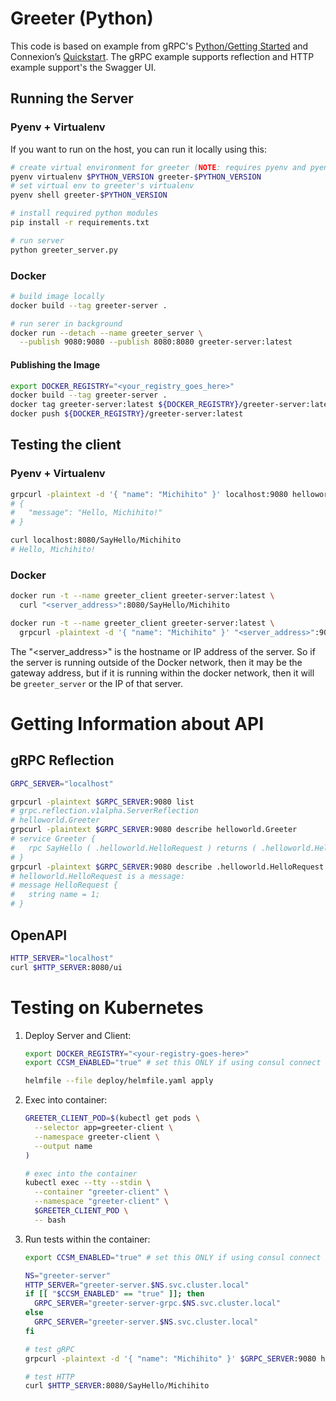 # Greeter (Python)

This code is based on example from gRPC's [Python/Getting Started](https://grpc.io/docs/languages/python/quickstart/) and Connexion’s [Quickstart](https://connexion.readthedocs.io/en/latest/quickstart.html).  The gRPC example supports reflection and HTTP example support's the Swagger UI.

## Running the Server

### Pyenv + Virtualenv

If you want to run on the host, you can run it locally using this:

```bash
# create virtual environment for greeter (NOTE: requires pyenv and pyenv-virtualenv)
pyenv virtualenv $PYTHON_VERSION greeter-$PYTHON_VERSION
# set virtual env to greeter's virtualenv
pyenv shell greeter-$PYTHON_VERSION

# install required python modules
pip install -r requirements.txt

# run server
python greeter_server.py
```

### Docker
```bash
# build image locally
docker build --tag greeter-server .

# run serer in background
docker run --detach --name greeter_server \
  --publish 9080:9080 --publish 8080:8080 greeter-server:latest
```

#### Publishing the Image

```bash
export DOCKER_REGISTRY="<your_registry_goes_here>"
docker build --tag greeter-server .
docker tag greeter-server:latest ${DOCKER_REGISTRY}/greeter-server:latest
docker push ${DOCKER_REGISTRY}/greeter-server:latest
```

## Testing the client

### Pyenv + Virtualenv

```bash
grpcurl -plaintext -d '{ "name": "Michihito" }' localhost:9080 helloworld.Greeter/SayHello
# {
#   "message": "Hello, Michihito!"
# }

curl localhost:8080/SayHello/Michihito
# Hello, Michihito!
```

### Docker

```bash
docker run -t --name greeter_client greeter-server:latest \
  curl "<server_address>":8080/SayHello/Michihito

docker run -t --name greeter_client greeter-server:latest \
  grpcurl -plaintext -d '{ "name": "Michihito" }' "<server_address>":9080 helloworld.Greeter/SayHello
```

The "<server_address>" is the hostname or IP address of the server.  So if the server is running outside of the Docker network, then it may be the gateway address, but if it is running within the docker network, then it will be `greeter_server` or the IP of that server.

# Getting Information about API

## gRPC Reflection

```bash
GRPC_SERVER="localhost"

grpcurl -plaintext $GRPC_SERVER:9080 list
# grpc.reflection.v1alpha.ServerReflection
# helloworld.Greeter
grpcurl -plaintext $GRPC_SERVER:9080 describe helloworld.Greeter
# service Greeter {
#   rpc SayHello ( .helloworld.HelloRequest ) returns ( .helloworld.HelloReply );
# }
grpcurl -plaintext $GRPC_SERVER:9080 describe .helloworld.HelloRequest
# helloworld.HelloRequest is a message:
# message HelloRequest {
#   string name = 1;
# }
```

## OpenAPI

```bash
HTTP_SERVER="localhost"
curl $HTTP_SERVER:8080/ui
```


# Testing on Kubernetes

1. Deploy Server and Client:
   ```bash
   export DOCKER_REGISTRY="<your-registry-goes-here>"
   export CCSM_ENABLED="true" # set this ONLY if using consul connect

   helmfile --file deploy/helmfile.yaml apply
   ```
2. Exec into container:
   ```bash
   GREETER_CLIENT_POD=$(kubectl get pods \
     --selector app=greeter-client \
     --namespace greeter-client \
     --output name
   )

   # exec into the container
   kubectl exec --tty --stdin \
     --container "greeter-client" \
     --namespace "greeter-client" \
     $GREETER_CLIENT_POD \
     -- bash
   ```
3. Run tests within the container:
   ```bash
   export CCSM_ENABLED="true" # set this ONLY if using consul connect

   NS="greeter-server"
   HTTP_SERVER="greeter-server.$NS.svc.cluster.local"
   if [[ "$CCSM_ENABLED" == "true" ]]; then
     GRPC_SERVER="greeter-server-grpc.$NS.svc.cluster.local"
   else
     GRPC_SERVER="greeter-server.$NS.svc.cluster.local"
   fi

   # test gRPC
   grpcurl -plaintext -d '{ "name": "Michihito" }' $GRPC_SERVER:9080 helloworld.Greeter/SayHello

   # test HTTP
   curl $HTTP_SERVER:8080/SayHello/Michihito
   ```

